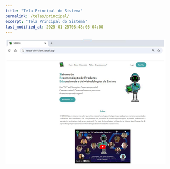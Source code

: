 ```yaml
---
title: "Tela Principal do Sistema"
permalink: /telas/principal/
excerpt: "Tela Principal do Sistema"
last_modified_at: 2025-01-25T08:48:05-04:00
---
```


![telas](/assets/images/tela15.png)